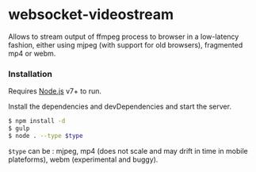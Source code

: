 # websocket-videostream

Allows to stream output of ffmpeg process to browser in a low-latency fashion, either using mjpeg (with support for old browsers), fragmented mp4 or webm.

### Installation

Requires [Node.js](https://nodejs.org/) v7+ to run.

Install the dependencies and devDependencies and start the server.

```sh
$ npm install -d
$ gulp
$ node . --type $type
```

`$type` can be : mjpeg, mp4 (does not scale and may drift in time in mobile plateforms), webm (experimental and buggy).

